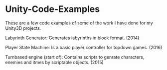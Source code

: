 # Unity-Code-Examples

These are a few code examples of some of the work I have done for my Unity3D projects.

Labyrinth Generator: Generates labyrinths in block format. (2014)

Player State Machine: Is a basic player controller for topdown games. (2016)

Turnbased engine (start of): Contains scripts to genrate characters, enemies and itmes by scriptable objects. (2015)
